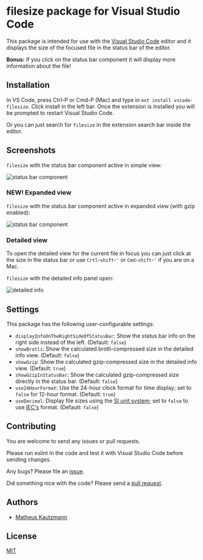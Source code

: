 # filesize package for Visual Studio Code

This package is intended for use with the [Visual Studio Code](https://code.visualstudio.com) editor and it displays the size of the focused file in the status bar of the editor.

**Bonus:** If you click on the status bar component it will display more information about the file!

## Installation

In VS Code, press Ctrl-P or Cmd-P (Mac) and type in `ext install vscode-filesize`. Click install in the left bar. Once the extension is installed you will be prompted to restart Visual Studio Code.

Or you can just search for `filesize` in the extension search bar inside the editor.

## Screenshots

`filesize` with the status bar component active in simple view:

![status bar component](https://cldup.com/_Y52O-UfkK.jpg)

### **NEW!** Expanded view

`filesize` with the status bar component active in expanded view (with gzip enabled):

![status bar component](https://cldup.com/urhtudAVO3.jpg)

### Detailed view

To open the detailed view for the current file in focus you can just click at the size in the status bar or use `Crtl`-`shift`-`'` or `Cmd`-`shift`-`'` if you are on a Mac.

`filesize` with the detailed info panel open:

![detailed info](https://cldup.com/x6qsyVLtee.jpg)

## Settings

This package has the following user-configurable settings:

- `displayInfoOnTheRightSideOfStatusBar`: Show the status bar info on the right side instead of the left. (Default: `false`)
- `showBrotli`: Show the calculated brotli-compressed size in the detailed info view. (Default: `false`)
- `showGzip`: Show the calculated gzip-compressed size in the detailed info view. (Default: `true`)
- `showGzipInStatusBar`: Show the calculated gzip-compressed size directly in the status bar. (Default: `false`)
- `use24HourFormat`: Use the 24-hour clock format for time display; set to `false` for 12-hour format. (Default: `true`)
- `useDecimal`: Display file sizes using the [SI unit system](https://en.wikipedia.org/wiki/International_System_of_Units); set to `false` to use [IEC's](https://en.wikipedia.org/wiki/Binary_prefix) format. (Default: `false`)

## Contributing

You are welcome to send any issues or pull requests.

Please run eslint in the code and test it with Visual Studio Code before sending changes.

Any bugs? Please file an [issue](https://github.com/mkxml/vscode-filesize/issues/new).

Did something nice with the code? Please send a [pull request](https://github.com/mkxml/vscode-filesize/pulls).

## Authors

- [Matheus Kautzmann](https://github.com/mkxml)

## License

[MIT](LICENSE)
